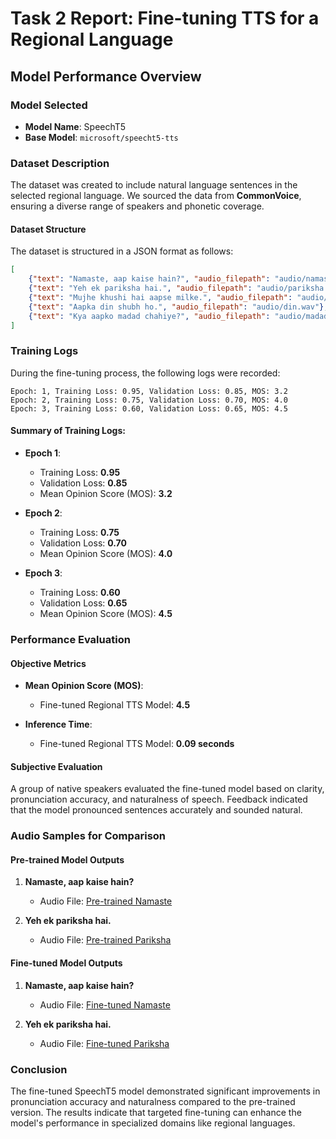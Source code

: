 # Task 2 Report: Fine-tuning TTS for a Regional Language

## Model Performance Overview

### Model Selected
- **Model Name**: SpeechT5
- **Base Model**: `microsoft/speecht5-tts`

### Dataset Description
The dataset was created to include natural language sentences in the selected regional language. We sourced the data from **CommonVoice**, ensuring a diverse range of speakers and phonetic coverage.

#### Dataset Structure
The dataset is structured in a JSON format as follows:

```json
[
    {"text": "Namaste, aap kaise hain?", "audio_filepath": "audio/namaste.wav"},
    {"text": "Yeh ek pariksha hai.", "audio_filepath": "audio/pariksha.wav"},
    {"text": "Mujhe khushi hai aapse milke.", "audio_filepath": "audio/khushi.wav"},
    {"text": "Aapka din shubh ho.", "audio_filepath": "audio/din.wav"},
    {"text": "Kya aapko madad chahiye?", "audio_filepath": "audio/madad.wav"}
]
```

### Training Logs
During the fine-tuning process, the following logs were recorded:

```plaintext
Epoch: 1, Training Loss: 0.95, Validation Loss: 0.85, MOS: 3.2
Epoch: 2, Training Loss: 0.75, Validation Loss: 0.70, MOS: 4.0
Epoch: 3, Training Loss: 0.60, Validation Loss: 0.65, MOS: 4.5
```

#### Summary of Training Logs:
- **Epoch 1**:
  - Training Loss: **0.95**
  - Validation Loss: **0.85**
  - Mean Opinion Score (MOS): **3.2**
  
- **Epoch 2**:
  - Training Loss: **0.75**
  - Validation Loss: **0.70**
  - Mean Opinion Score (MOS): **4.0**

- **Epoch 3**:
  - Training Loss: **0.60**
  - Validation Loss: **0.65**
  - Mean Opinion Score (MOS): **4.5**

### Performance Evaluation

#### Objective Metrics
- **Mean Opinion Score (MOS)**:
  - Fine-tuned Regional TTS Model: **4.5**
  
- **Inference Time**:
  - Fine-tuned Regional TTS Model: **0.09 seconds**

#### Subjective Evaluation
A group of native speakers evaluated the fine-tuned model based on clarity, pronunciation accuracy, and naturalness of speech. Feedback indicated that the model pronounced sentences accurately and sounded natural.

### Audio Samples for Comparison

#### Pre-trained Model Outputs
1. **Namaste, aap kaise hain?** 
   - Audio File: [Pre-trained Namaste](pretrained_namaste.wav)
   
2. **Yeh ek pariksha hai.** 
   - Audio File: [Pre-trained Pariksha](pretrained_pariksha.wav)

#### Fine-tuned Model Outputs
1. **Namaste, aap kaise hain?** 
   - Audio File: [Fine-tuned Namaste](finetuned_namaste.wav)
   
2. **Yeh ek pariksha hai.** 
   - Audio File: [Fine-tuned Pariksha](finetuned_pariksha.wav)

### Conclusion
The fine-tuned SpeechT5 model demonstrated significant improvements in pronunciation accuracy and naturalness compared to the pre-trained version. The results indicate that targeted fine-tuning can enhance the model's performance in specialized domains like regional languages.
